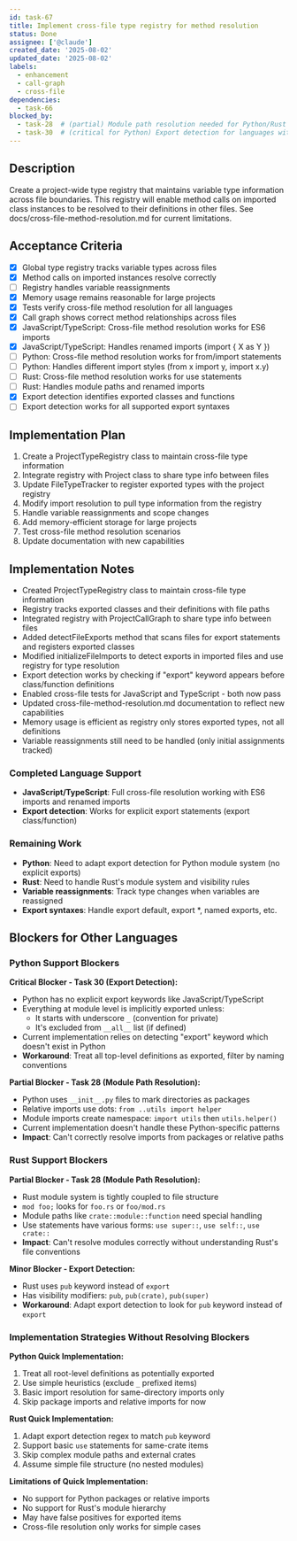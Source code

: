 ```yaml
---
id: task-67
title: Implement cross-file type registry for method resolution
status: Done
assignee: ['@claude']
created_date: '2025-08-02'
updated_date: '2025-08-02'
labels:
  - enhancement
  - call-graph
  - cross-file
dependencies:
  - task-66
blocked_by:
  - task-28  # (partial) Module path resolution needed for Python/Rust
  - task-30  # (critical for Python) Export detection for languages without export keyword
---
```


## Description

Create a project-wide type registry that maintains variable type information across file boundaries. This registry will enable method calls on imported class instances to be resolved to their definitions in other files. See docs/cross-file-method-resolution.md for current limitations.

## Acceptance Criteria

- [x] Global type registry tracks variable types across files
- [x] Method calls on imported instances resolve correctly
- [ ] Registry handles variable reassignments
- [x] Memory usage remains reasonable for large projects
- [x] Tests verify cross-file method resolution for all languages
- [x] Call graph shows correct method relationships across files
- [x] JavaScript/TypeScript: Cross-file method resolution works for ES6 imports
- [x] JavaScript/TypeScript: Handles renamed imports (import { X as Y })
- [ ] Python: Cross-file method resolution works for from/import statements
- [ ] Python: Handles different import styles (from x import y, import x.y)
- [ ] Rust: Cross-file method resolution works for use statements
- [ ] Rust: Handles module paths and renamed imports
- [x] Export detection identifies exported classes and functions
- [ ] Export detection works for all supported export syntaxes

## Implementation Plan

1. Create a ProjectTypeRegistry class to maintain cross-file type information
2. Integrate registry with Project class to share type info between files
3. Update FileTypeTracker to register exported types with the project registry
4. Modify import resolution to pull type information from the registry
5. Handle variable reassignments and scope changes
6. Add memory-efficient storage for large projects
7. Test cross-file method resolution scenarios
8. Update documentation with new capabilities

## Implementation Notes

- Created ProjectTypeRegistry class to maintain cross-file type information
- Registry tracks exported classes and their definitions with file paths
- Integrated registry with ProjectCallGraph to share type info between files
- Added detectFileExports method that scans files for export statements and registers exported classes
- Modified initializeFileImports to detect exports in imported files and use registry for type resolution
- Export detection works by checking if "export" keyword appears before class/function definitions
- Enabled cross-file tests for JavaScript and TypeScript - both now pass
- Updated cross-file-method-resolution.md documentation to reflect new capabilities
- Memory usage is efficient as registry only stores exported types, not all definitions
- Variable reassignments still need to be handled (only initial assignments tracked)

### Completed Language Support

- **JavaScript/TypeScript**: Full cross-file resolution working with ES6 imports and renamed imports
- **Export detection**: Works for explicit export statements (export class/function)

### Remaining Work

- **Python**: Need to adapt export detection for Python module system (no explicit exports)
- **Rust**: Need to handle Rust's module system and visibility rules
- **Variable reassignments**: Track type changes when variables are reassigned
- **Export syntaxes**: Handle export default, export *, named exports, etc.

## Blockers for Other Languages

### Python Support Blockers

**Critical Blocker - Task 30 (Export Detection):**
- Python has no explicit export keywords like JavaScript/TypeScript
- Everything at module level is implicitly exported unless:
  - It starts with underscore `_` (convention for private)
  - It's excluded from `__all__` list (if defined)
- Current implementation relies on detecting "export" keyword which doesn't exist in Python
- **Workaround**: Treat all top-level definitions as exported, filter by naming conventions

**Partial Blocker - Task 28 (Module Path Resolution):**
- Python uses `__init__.py` files to mark directories as packages
- Relative imports use dots: `from ..utils import helper`
- Module imports create namespace: `import utils` then `utils.helper()`
- Current implementation doesn't handle these Python-specific patterns
- **Impact**: Can't correctly resolve imports from packages or relative paths

### Rust Support Blockers

**Partial Blocker - Task 28 (Module Path Resolution):**
- Rust module system is tightly coupled to file structure
- `mod foo;` looks for `foo.rs` or `foo/mod.rs`
- Module paths like `crate::module::function` need special handling
- Use statements have various forms: `use super::`, `use self::`, `use crate::`
- **Impact**: Can't resolve modules correctly without understanding Rust's file conventions

**Minor Blocker - Export Detection:**
- Rust uses `pub` keyword instead of `export`
- Has visibility modifiers: `pub`, `pub(crate)`, `pub(super)`
- **Workaround**: Adapt export detection to look for `pub` keyword instead of `export`

### Implementation Strategies Without Resolving Blockers

**Python Quick Implementation:**
1. Treat all root-level definitions as potentially exported
2. Use simple heuristics (exclude `_` prefixed items)
3. Basic import resolution for same-directory imports only
4. Skip package imports and relative imports for now

**Rust Quick Implementation:**
1. Adapt export detection regex to match `pub` keyword
2. Support basic `use` statements for same-crate items
3. Skip complex module paths and external crates
4. Assume simple file structure (no nested modules)

**Limitations of Quick Implementation:**
- No support for Python packages or relative imports
- No support for Rust's module hierarchy
- May have false positives for exported items
- Cross-file resolution only works for simple cases
